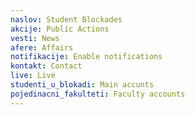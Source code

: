 ```yaml
---
naslov: Student Blockades
akcije: Public Actions
vesti: News
afere: Affairs
notifikacije: Enable notifications
kontakt: Contact
live: Live
studenti_u_blokadi: Main accunts
pojedinacni_fakulteti: Faculty accounts
---
```


